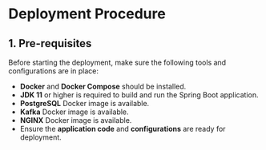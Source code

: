 # Deployment Procedure

## 1. Pre-requisites
Before starting the deployment, make sure the following tools and configurations are in place:

- **Docker** and **Docker Compose** should be installed.
- **JDK 11** or higher is required to build and run the Spring Boot application.
- **PostgreSQL** Docker image is available.
- **Kafka** Docker image is available.
- **NGINX** Docker image is available.
- Ensure the **application code** and **configurations** are ready for deployment.
